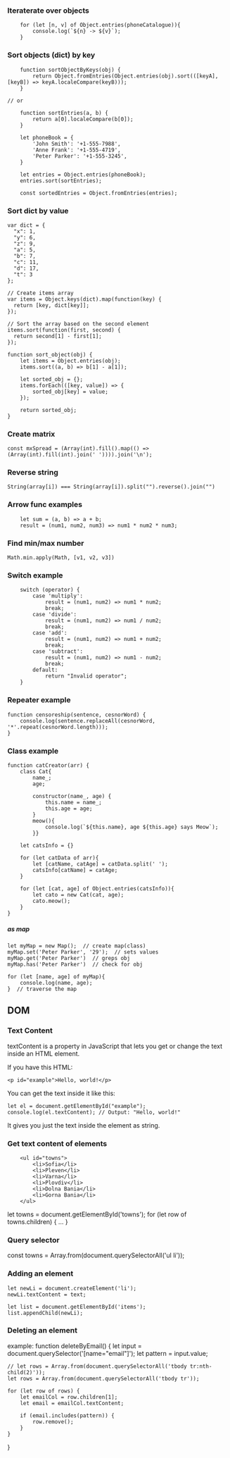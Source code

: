 ### Iteraterate over objects
```
    for (let [n, v] of Object.entries(phoneCatalogue)){
        console.log(`${n} -> ${v}`);
    }
```

### Sort objects (dict) by key
```
    function sortObjectByKeys(obj) {
        return Object.fromEntries(Object.entries(obj).sort(([keyA], [keyB]) => keyA.localeCompare(keyB)));
    }
```

    // or
```
    function sortEntries(a, b) {
        return a[0].localeCompare(b[0]);
    }

    let phoneBook = {
        'John Smith': '+1-555-7988',
        'Anne Frank': '+1-555-4719',
        'Peter Parker': '+1-555-3245',
    }

    let entries = Object.entries(phoneBook);
    entries.sort(sortEntries);

    const sortedEntries = Object.fromEntries(entries);
```


### Sort dict by value
```
var dict = {
  "x": 1,
  "y": 6,
  "z": 9,
  "a": 5,
  "b": 7,
  "c": 11,
  "d": 17,
  "t": 3
};

// Create items array
var items = Object.keys(dict).map(function(key) {
  return [key, dict[key]];
});

// Sort the array based on the second element
items.sort(function(first, second) {
  return second[1] - first[1];
});
```


```     
function sort_object(obj) {
    let items = Object.entries(obj); 
    items.sort((a, b) => b[1] - a[1]); 
    
    let sorted_obj = {};
    items.forEach(([key, value]) => {
        sorted_obj[key] = value;
    });

    return sorted_obj;
} 

```

### Create matrix
```
const mxSpread = (Array(int).fill().map(() => (Array(int).fill(int).join(' ')))).join('\n');
```

### Reverse string
```
String(array[i]) === String(array[i]).split("").reverse().join("")
```

### Arrow func examples
```
    let sum = (a, b) => a + b;
    result = (num1, num2, num3) => num1 * num2 * num3;
```

### Find min/max number
```
Math.min.apply(Math, [v1, v2, v3])
```

### Switch example
```
    switch (operator) {
        case 'multiply':
            result = (num1, num2) => num1 * num2;
            break;
        case 'divide':
            result = (num1, num2) => num1 / num2;
            break;
        case 'add':
            result = (num1, num2) => num1 + num2;
            break;
        case 'subtract':
            result = (num1, num2) => num1 - num2;
            break;
        default:
            return "Invalid operator";
    }
```

### Repeater example
```
function censoreship(sentence, cesnorWord) {
    console.log(sentence.replaceAll(cesnorWord, '*'.repeat(cesnorWord.length)));
}
```

### Class example
```
function catCreator(arr) {
    class Cat{
        name_;
        age;

        constructor(name_, age) {
            this.name = name_;
            this.age = age;
        }
        meow(){
            console.log(`${this.name}, age ${this.age} says Meow`);
        }}

    let catsInfo = {}

    for (let catData of arr){
        let [catName, catAge] = catData.split(' ');
        catsInfo[catName] = catAge;
    }

    for (let [cat, age] of Object.entries(catsInfo)){
        let cato = new Cat(cat, age);
        cato.meow();
    }
}
```

##### as map
```
let myMap = new Map();  // create map(class)
myMap.set('Peter Parker', '29');  // sets values
myMap.get('Peter Parker')  // greps obj
myMap.has('Peter Parker')  // check for obj

for (let [name, age] of myMap){
    console.log(name, age);
}  // traverse the map
```


## DOM 

### Text Content 
textContent is a property in JavaScript that lets you get or change the text inside an HTML element.

If you have this HTML:
```
<p id="example">Hello, world!</p>
```

You can get the text inside it like this:
```
let el = document.getElementById("example");
console.log(el.textContent); // Output: "Hello, world!"
```

It gives you just the text inside the element as string.

### Get text content of elements

        <ul id="towns">
            <li>Sofia</li>
            <li>Pleven</li>
            <li>Varna</li>
            <li>Plovdiv</li>
            <li>Dolna Bania</li>
            <li>Gorna Bania</li>
        </ul>

let towns = document.getElementById('towns');
for (let row of towns.children) {
    ...
}

### Query selector
   const towns = Array.from(document.querySelectorAll('ul li'));

### Adding an element
    let newLi = document.createElement('li');
    newLi.textContent = text;

    let list = document.getElementById('items');
    list.appendChild(newLi);

### Deleting an element

example:
function deleteByEmail() {
    let input = document.querySelector('[name="email"]');
    let pattern = input.value;

    // let rows = Array.from(document.querySelectorAll('tbody tr:nth-child(2)'));
    let rows = Array.from(document.querySelectorAll('tbody tr'));

    for (let row of rows) {
        let emailCol = row.children[1];
        let email = emailCol.textContent;

        if (email.includes(pattern)) {
            row.remove();
        }
    }
}
